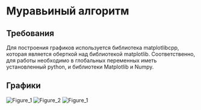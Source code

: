 # Муравьиный алгоритм
## Требования
Для построения графиков используется библиотека matplotlibcpp, которая является оберткой над библиотекой matplotlib. Соответственно, для работы необходимо в глобальных переменных иметь установленный python, и библиотеки Matplotlib и Numpy.
## Графики
![Figure_1](https://github.com/user-attachments/assets/234af206-f88f-4b15-a020-e88155d5265d)
![Figure_2](https://github.com/user-attachments/assets/d4385b7b-bc2c-4562-bcc6-423f385a842d)
![Figure_1](https://github.com/user-attachments/assets/567698e9-56c5-42a7-ae71-ad9c46e13b9f)
